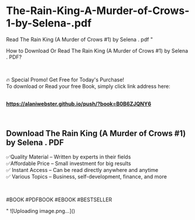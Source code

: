 # The-Rain-King-A-Murder-of-Crows-1-by-Selena-.pdf
Read The Rain King (A Murder of Crows #1) by Selena . pdf
"<p>How to Download Or Read The Rain King (A Murder of Crows #1) by Selena . PDF?</p>
<p>&nbsp;</p>
<p>&#128293;  Special Promo! Get Free for Today's Purchase!<br />To download or Read your free Book, simply click link address here:&nbsp;<br />&nbsp;</p>
<p><a href=""https://alaniwebster.github.io/push/?book=B0B6ZJQNY6""><strong>https://alaniwebster.github.io/push/?book=B0B6ZJQNY6</strong></a></p>
<p>&nbsp;</p>
<h2>Download The Rain King (A Murder of Crows #1) by Selena . PDF</h2>
<p>&#x2705;Quality Material &ndash; Written by experts in their fields<br />&#x2705;Affordable Price &ndash; Small investment for big results<br />&#x2705; Instant Access &ndash; Can be read directly anywhere and anytime<br />&#x2705; Various Topics &ndash; Business, self-development, finance, and more</p>
<p>&nbsp;</p>
<p>#BOOK #PDFBOOK #EBOOK #BESTSELLER</p>
"
![Uploading image.png…]()
